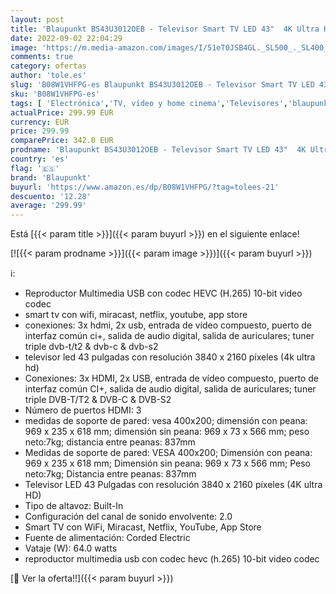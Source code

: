```yaml
---
layout: post
title: 'Blaupunkt BS43U3012OEB - Televisor Smart TV LED 43"  4K Ultra HD UHD  HDR10 + HLG  color negro'
date: 2022-09-02 22:04:29
image: 'https://m.media-amazon.com/images/I/51eT0JSB4GL._SL500_._SL400_.jpg'
comments: true
category: ofertas
author: 'tole.es'
slug: 'B08W1VHFPG-es Blaupunkt BS43U3012OEB - Televisor Smart TV LED 43" 4K...'
sku: 'B08W1VHFPG-es'
tags: [ 'Electrónica','TV, vídeo y home cinema','Televisores','blaupunkt','smart','televisor','tv','🇪🇸', ]
actualPrice: 299.99 EUR
currency: EUR
price: 299.99
comparePrice: 342.0 EUR
prodname: 'Blaupunkt BS43U3012OEB - Televisor Smart TV LED 43"  4K Ultra HD UHD  HDR10 + HLG  color negro'
country: 'es'
flag: '🇪🇸'
brand: 'Blaupunkt'
buyurl: 'https://www.amazon.es/dp/B08W1VHFPG/?tag=tolees-21'
descuento: '12.28'
average: '299.99'
---
```


Está [{{< param title >}}]({{< param buyurl >}}) en el siguiente enlace!

[![{{< param prodname >}}]({{< param image >}})]({{< param buyurl >}})

ℹ️:

- Reproductor Multimedia USB con codec HEVC (H.265) 10-bit video codec
- smart tv con wifi, miracast, netflix, youtube, app store
- conexiones: 3x hdmi, 2x usb, entrada de vídeo compuesto, puerto de interfaz común ci+, salida de audio digital, salida de auriculares; tuner triple dvb-t/t2 & dvb-c & dvb-s2
- televisor led 43 pulgadas con resolución 3840 x 2160 píxeles (4k ultra hd)
- Conexiones: 3x HDMI, 2x USB, entrada de vídeo compuesto, puerto de interfaz común CI+, salida de audio digital, salida de auriculares; tuner triple DVB-T/T2 & DVB-C & DVB-S2
- Número de puertos HDMI: 3
- medidas de soporte de pared: vesa 400x200; dimensión con peana: 969 x 235 x 618 mm; dimensión sin peana: 969 x 73 x 566 mm; peso neto:7kg; distancia entre peanas: 837mm
- Medidas de soporte de pared: VESA 400x200; Dimensión con peana: 969 x 235 x 618 mm; Dimensión sin peana: 969 x 73 x 566 mm; Peso neto:7kg; Distancia entre peanas: 837mm
- Televisor LED 43 Pulgadas con resolución 3840 x 2160 píxeles (4K ultra HD)
- Tipo de altavoz: Built-In
- Configuración del canal de sonido envolvente: 2.0
- Smart TV con WiFi, Miracast, Netflix, YouTube, App Store
- Fuente de alimentación: Corded Electric
- Vataje (W): 64.0 watts
- reproductor multimedia usb con codec hevc (h.265) 10-bit video codec

[🛒 Ver la oferta!!]({{< param buyurl >}})
